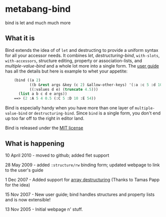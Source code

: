 # metabang-bind

bind is let and much much more

## What it is

Bind extends the idea of of `let` and destructing to provide a uniform syntax for all your accessor needs. It combines _let_, _destructuring-bind_, `with-slots`, `with-accessors`, structure editing, property or association-lists, and _multiple-value-bind_ and a whole lot more into a single form. The [user guide](https://common-lisp.net/project/metabang-bind/user-guide.html) has all the details but here is example to whet your appetite:

```lisp
    (bind ((a 2)  
           ((b &rest args &key (c 2) &allow-other-keys) '(:a :c 5 :d 10 :e 54))  
           ((:values d e) (truncate 4.5)))  
      (list a b c d e args))  
    ==> (2 :A 5 4 0.5 (:C 5 :D 10 :E 54)) 
```

Bind is especially handy when you have more than one layer of `multiple-value-bind` or `destructuring-bind`. Since `bind` is a single form, you don't end up too far off to the right in editor land.

Bind is released under the [MIT license](http://www.opensource.org/licenses/mit-license.php)

## What is happening

10 April 2010 - moved to github; added flet support

28 May 2009 - added `:structure/rw` binding form; updated webpage to link to the user's guide

1 Dec 2007 - Added support for [array destructuring](user-guide.html#array-bindings) (Thanks to Tamas Papp for the idea)

15 Nov 2007 - New user guide; bind handles structures and property lists and is now extensible!

13 Nov 2005 - Initial webpage n' stuff.

